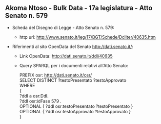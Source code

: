 ## Akoma Ntoso - Bulk Data - 17a legislatura - Atto Senato n. 579 ##

* Scheda del Disegno di Legge - Atto Senato n. 579:
	* http url: http://www.senato.it/leg/17/BGT/Schede/Ddliter/40635.htm

* Riferimenti al sito OpenData del Senato http://dati.senato.it/:
	* Link OpenData: http://dati.senato.it/ddl/40635
	* Query SPARQL per i documenti relativi all'Atto Senato:

        PREFIX osr: <http://dati.senato.it/osr/>  
		SELECT DISTINCT ?testoPresentato ?testoApprovato  
		WHERE  
		{  
		    ?ddl a osr:Ddl.  
		    ?ddl osr:idFase 579 .  
		    OPTIONAL { ?ddl osr:testoPresentato ?testoPresentato }  
		    OPTIONAL { ?ddl osr:testoApprovato ?testoApprovato }  
		}
		